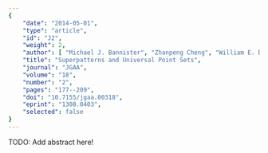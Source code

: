 ```yaml
---
{
    "date": "2014-05-01",
    "type": "article",
    "id": "J2",
    "weight": 2,
    "author": [ "Michael J. Bannister", "Zhanpeng Cheng", "William E. Devanny", "David Eppstein" ],
    "title": "Superpatterns and Universal Point Sets",
    "journal": "JGAA",
    "volume": "18",
    "number": "2",
    "pages": "177--209",
    "doi": "10.7155/jgaa.00318",
    "eprint": "1308.0403",
    "selected": false
}
---
```


TODO: Add abstract here!

